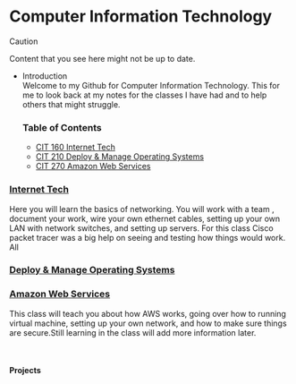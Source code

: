 # Computer Information Technology

> [!CAUTION]
> Content that you see here might not be up to date.<br>

<ul>
  <li>Introduction</li>
  Welcome to my Github for Computer Information Technology. This for me to look back at my notes for the classes I have had and to help others that might struggle. 
  <h3>Table of Contents</h3>
    <ul>
      <li><a href="#section1">CIT 160 Internet Tech</a></li>
      <li><a href="#section2">CIT 210 Deploy & Manage Operating Systems</a></li>
      <li><a href="#section3">CIT 270 Amazon Web Services</a></li>
    </ul>
</ul>




<h3 id="section1"><a href="https://github.com/Csimmons117/csun_cit/tree/main/cit160">Internet Tech</a></h3>

<p>Here you will learn the basics of networking. You will work with a team , document your work, wire your own ethernet cables, 
  setting up your own LAN with network switches, and setting up servers. For this class Cisco packet tracer was a big help on seeing 
  and testing how things would work. All 
</p>

<h3 id="section1"><a href="https://github.com/Csimmons117/csun_cit/tree/main/cit210">Deploy & Manage Operating Systems</a></h3>

<p></p>

<h3 id="section3"><a href="https://github.com/Csimmons117/csun_cit/tree/main/cit270">Amazon Web Services</a></h3>

<p>This class will teach you about how AWS works, going over how to running virtual machine, 
  setting up your own network, and how to make sure things are secure.Still learning in the
  class will add more information later. 
</p>
  <br>
  
#### Projects


